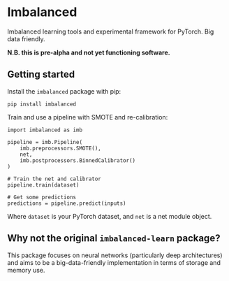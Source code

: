 
# Imbalanced

Imbalanced learning tools and experimental framework for PyTorch.
Big data friendly.

**N.B. this is pre-alpha and not yet functioning software.**


## Getting started

Install the `imbalanced` package with pip:

    pip install imbalanced

Train and use a pipeline with SMOTE and re-calibration:

    import imbalanced as imb

    pipeline = imb.Pipeline(
        imb.preprocessors.SMOTE(),
        net,
        imb.postprocessors.BinnedCalibrator()
    )

    # Train the net and calibrator
    pipeline.train(dataset)

    # Get some predictions
    predictions = pipeline.predict(inputs)

Where `dataset` is your PyTorch dataset, and `net` is a net module object.


## Why not the original `imbalanced-learn` package?

This package focuses on neural networks (particularly deep architectures) and
aims to be a big-data-friendly implementation in terms of storage and memory
use.

